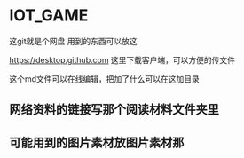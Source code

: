 # IOT_GAME

这git就是个网盘 用到的东西可以放这

https://desktop.github.com 这里下载客户端，可以方便的传文件

这个md文件可以在线编辑，把加了什么可以在这加目录

## 网络资料的链接写那个阅读材料文件夹里

## 可能用到的图片素材放图片素材那
